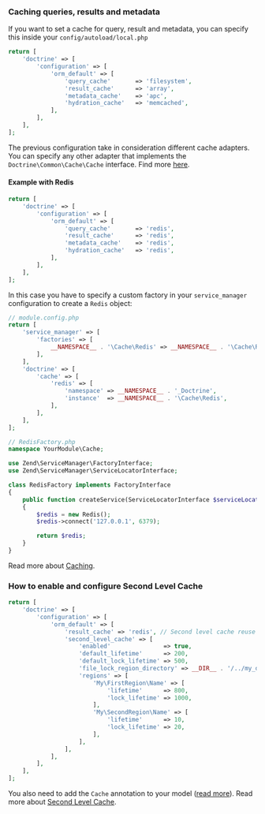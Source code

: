 ### Caching queries, results and metadata

If you want to set a cache for query, result and metadata, you can specify this inside your `config/autoload/local.php`

```php
return [
    'doctrine' => [
        'configuration' => [
            'orm_default' => [
                'query_cache'       => 'filesystem',
                'result_cache'      => 'array',
                'metadata_cache'    => 'apc',
                'hydration_cache'   => 'memcached',
            ],
        ],
    ],
];
```

The previous configuration take in consideration different cache adapters. You can specify any other adapter that implements
the `Doctrine\Common\Cache\Cache` interface. Find more [here](https://www.doctrine-project.org/projects/doctrine-orm/en/2.6/reference/caching.html).

#### Example with Redis

```php
return [
    'doctrine' => [
        'configuration' => [
            'orm_default' => [
                'query_cache'       => 'redis',
                'result_cache'      => 'redis',
                'metadata_cache'    => 'redis',
                'hydration_cache'   => 'redis',
            ],
        ],
    ],
];
```

In this case you have to specify a custom factory in your `service_manager` configuration to create a
`Redis` object:

```php
// module.config.php
return [
    'service_manager' => [
        'factories' => [
            __NAMESPACE__ . '\Cache\Redis' => __NAMESPACE__ . '\Cache\RedisFactory',
        ],
    ],
    'doctrine' => [
        'cache' => [
            'redis' => [
                'namespace' => __NAMESPACE__ . '_Doctrine',
                'instance'  => __NAMESPACE__ . '\Cache\Redis',
            ],
        ],
    ],
];
```

```php
// RedisFactory.php
namespace YourModule\Cache;

use Zend\ServiceManager\FactoryInterface;
use Zend\ServiceManager\ServiceLocatorInterface;

class RedisFactory implements FactoryInterface
{
    public function createService(ServiceLocatorInterface $serviceLocator)
    {
        $redis = new Redis();
        $redis->connect('127.0.0.1', 6379);

        return $redis;
    }
}
```

Read more about [Caching](https://www.doctrine-project.org/projects/doctrine-orm/en/2.6/reference/caching.html).




### How to enable and configure Second Level Cache

```php
return [
    'doctrine' => [
        'configuration' => [
            'orm_default' => [
                'result_cache' => 'redis', // Second level cache reuse the cache defined in result cache
                'second_level_cache' => [
                    'enabled'               => true,
                    'default_lifetime'      => 200,
                    'default_lock_lifetime' => 500,
                    'file_lock_region_directory' => __DIR__ . '/../my_dir',
                    'regions' => [
                        'My\FirstRegion\Name' => [
                            'lifetime'      => 800,
                            'lock_lifetime' => 1000,
                        ],
                        'My\SecondRegion\Name' => [
                            'lifetime'      => 10,
                            'lock_lifetime' => 20,
                        ],
                    ],
                ],
            ],
        ],
    ],
];
```

You also need to add the `Cache` annotation to your model ([read more](https://www.doctrine-project.org/projects/doctrine-orm/en/2.6/reference/second-level-cache.html#entity-cache-definition)).
Read more about [Second Level Cache](http://docs.doctrine-project.org/projects/doctrine-orm/en/latest/reference/second-level-cache.html).
